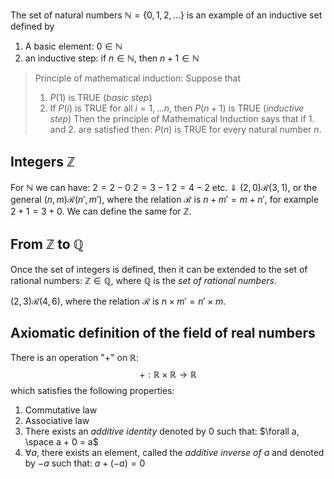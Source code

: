 The set of natural numbers $\mathbb N = \{0,1,2,...\}$ is an example of an inductive set defined by
1. A basic element: $0 \in \mathbb N$
2. an inductive step: if $n \in \mathbb N$, then $n + 1 \in \mathbb N$

>Principle of mathematical induction:
>Suppose that 
>1. $P(1)$ is TRUE (_basic step_)
>2. If $P(i)$ is TRUE for all $i = 1,...n$, then $P(n+1)$ is TRUE (_inductive step_)
>Then the principle of Mathematical Induction says that if 1. and 2. are satisfied then:
>$P(n)$ is TRUE for every natural number $n$.

## Integers $\mathbb Z$

For $\mathbb N$ we can have:
$2 = 2 - 0$
$2 = 3 - 1$
$2 = 4 - 2$
etc.
$\Downarrow$
$(2,0)\mathcal R (3,1)$, or the general $(n,m)\mathcal R (n',m')$, where the relation $\mathcal R$ is $n + m' = m + n'$, for example $2 + 1 = 3 + 0$.
We can define the same for $\mathbb Z$.

## From $\mathbb Z$ to $\mathbb Q$

Once the set of integers is defined, then it can be extended to the set of rational numbers: $\mathbb Z \in \mathbb Q$, where $\mathbb Q$ is the _set of rational numbers_.

$(2,3) \mathcal R (4,6)$, where the relation $\mathcal R$ is $n \times m' = n' \times m$.

## Axiomatic definition of the field of real numbers

There is an operation "$+$" on $\mathbb R$: $$+: \mathbb R \times \mathbb R \rightarrow \mathbb R$$
which satisfies the following properties:
1. Commutative law
2. Associative law
3. There exists an _additive identity_ denoted by $0$ such that: $\forall a, \space a + 0 = a$
4. $\forall a$, there exists an element, called the _additive inverse of a_ and denoted by $-a$ such that: $a + (-a) = 0$
